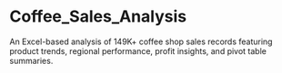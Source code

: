 # Coffee_Sales_Analysis
An Excel-based analysis of 149K+ coffee shop sales records featuring product trends, regional performance, profit insights, and pivot table summaries.
